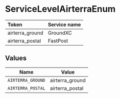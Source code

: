 # ServiceLevelAirterraEnum

|Token | Service name|
|:---|:---|
| airterra_ground | GroundXC|
| airterra_postal | FastPost|



## Values

| Name              | Value             |
| ----------------- | ----------------- |
| `AIRTERRA_GROUND` | airterra_ground   |
| `AIRTERRA_POSTAL` | airterra_postal   |